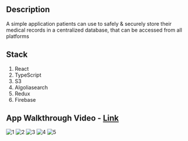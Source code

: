 ## Description

A simple application patients can use to safely & securely store their medical records in a centralized database, that can be accessed from all platforms



## Stack

1. React
2. TypeScript
3. S3
4. Algoliasearch
5. Redux
6. Firebase


## App Walkthrough Video - [Link](https://youtu.be/zBlSC2ViJBM)
![1](https://user-images.githubusercontent.com/69717009/174471915-a30f31fe-271c-4570-907f-d9bb987700bb.jpeg)
![2](https://user-images.githubusercontent.com/69717009/174471917-dc4e6927-7fb1-4f9c-bc96-6e431cfab1bc.jpeg)
![3](https://user-images.githubusercontent.com/69717009/174471919-cd50f59c-1a5f-40f8-92d5-289cecd40422.jpeg)
![4](https://user-images.githubusercontent.com/69717009/174471920-e1ca759e-7890-467c-a415-c5227004fc5b.jpeg)
![5](https://user-images.githubusercontent.com/69717009/174471921-2262ee7d-9509-4075-9957-aba6c75feadc.jpeg)
